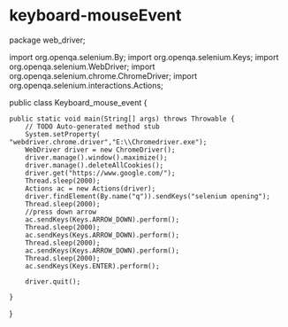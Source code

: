 # keyboard-mouseEvent
package web_driver;

import org.openqa.selenium.By;
import org.openqa.selenium.Keys;
import org.openqa.selenium.WebDriver;
import org.openqa.selenium.chrome.ChromeDriver;
import org.openqa.selenium.interactions.Actions;

public class Keyboard_mouse_event {

	public static void main(String[] args) throws Throwable {
		// TODO Auto-generated method stub
		System.setProperty( "webdriver.chrome.driver","E:\\Chromedriver.exe");
		WebDriver driver = new ChromeDriver();
		driver.manage().window().maximize();
		driver.manage().deleteAllCookies();
		driver.get("https://www.google.com/");
		Thread.sleep(2000);
		Actions ac = new Actions(driver);
		driver.findElement(By.name("q")).sendKeys("selenium opening");
		Thread.sleep(2000);
		//press down arrow
		ac.sendKeys(Keys.ARROW_DOWN).perform();
		Thread.sleep(2000);
		ac.sendKeys(Keys.ARROW_DOWN).perform();
		Thread.sleep(2000);
		ac.sendKeys(Keys.ARROW_DOWN).perform();
		Thread.sleep(2000);
		ac.sendKeys(Keys.ENTER).perform();
		
		driver.quit();

	}

}
